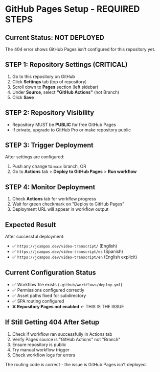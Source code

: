 # GitHub Pages Setup - REQUIRED STEPS

## Current Status: NOT DEPLOYED
The 404 error shows GitHub Pages isn't configured for this repository yet.

## STEP 1: Repository Settings (CRITICAL)
1. Go to this repository on GitHub
2. Click **Settings** tab (top of repository)
3. Scroll down to **Pages** section (left sidebar)
4. Under **Source**, select **"GitHub Actions"** (not Branch)
5. Click **Save**

## STEP 2: Repository Visibility
- Repository MUST be **PUBLIC** for free GitHub Pages
- If private, upgrade to GitHub Pro or make repository public

## STEP 3: Trigger Deployment
After settings are configured:
1. Push any change to `main` branch, OR
2. Go to **Actions** tab > **Deploy to GitHub Pages** > **Run workflow**

## STEP 4: Monitor Deployment
1. Check **Actions** tab for workflow progress
2. Wait for green checkmark on "Deploy to GitHub Pages"
3. Deployment URL will appear in workflow output

## Expected Result
After successful deployment:
- ✅ `https://jcampos.dev/video-transcript/` (English)
- ✅ `https://jcampos.dev/video-transcript/es` (Spanish) 
- ✅ `https://jcampos.dev/video-transcript/en` (English explicit)

## Current Configuration Status
- ✅ Workflow file exists (`.github/workflows/deploy.yml`)
- ✅ Permissions configured correctly
- ✅ Asset paths fixed for subdirectory
- ✅ SPA routing configured
- ❌ **Repository Pages not enabled** ← THIS IS THE ISSUE

## If Still Getting 404 After Setup
1. Check if workflow ran successfully in Actions tab
2. Verify Pages source is "GitHub Actions" not "Branch"  
3. Ensure repository is public
4. Try manual workflow trigger
5. Check workflow logs for errors

The routing code is correct - the issue is GitHub Pages isn't deployed.